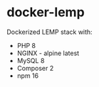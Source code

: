 # docker-lemp
Dockerized LEMP stack with: 
- PHP 8
- NGINX - alpine latest
- MySQL 8
- Composer 2
- npm 16

